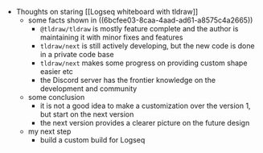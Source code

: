 - Thoughts on staring [[Logseq whiteboard with tldraw]]
	- some facts shown in ((6bcfee03-8caa-4aad-ad61-a8575c4a2665))
		- `@tldraw/tldraw` is mostly feature complete and the author is maintaining it with minor fixes and features
		- `tldraw/next` is still actively developing, but the new code is done in a private code base
		- `tldraw/next` makes some progress on providing custom shape easier etc
		- the Discord server has the frontier knowledge on the development and community
	- some conclusion
		- it is not a good idea to make a customization over the version 1, but start on the next version
		- the next version provides a clearer picture on the future design
	- my next step
		- build a custom build for Logseq